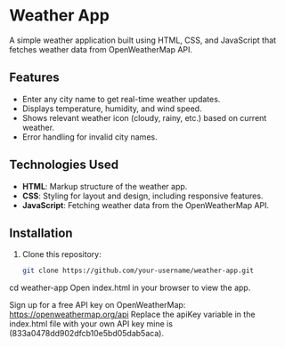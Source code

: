 # Weather App

A simple weather application built using HTML, CSS, and JavaScript that fetches weather data from OpenWeatherMap API.

## Features
- Enter any city name to get real-time weather updates.
- Displays temperature, humidity, and wind speed.
- Shows relevant weather icon (cloudy, rainy, etc.) based on current weather.
- Error handling for invalid city names.

## Technologies Used
- **HTML**: Markup structure of the weather app.
- **CSS**: Styling for layout and design, including responsive features.
- **JavaScript**: Fetching weather data from the OpenWeatherMap API.

## Installation

1. Clone this repository:
   ```bash
   git clone https://github.com/your-username/weather-app.git

   
cd weather-app
Open index.html in your browser to view the app.

Sign up for a free API key on OpenWeatherMap: https://openweathermap.org/api
Replace the apiKey variable in the index.html file with your own API key mine is (833a0478dd902dfcb10e5bd05dab5aca).
